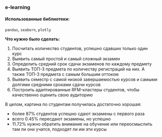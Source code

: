### e-learning

#### Использованные библиотеки:
``pandas``, ``seaborn``, ``plotly``

**Что нужно было сделать:**
<ol>
  <li>Посчитать количество студентов, успешно сдавших только один курс</li>
  <li>Выявить самый простой и самый сложный экзамен</li>
  <li>Определить средний срок сдачи экзаменов по каждому предмету</li>
  <li>Выявить ТОП-3 предмета по количеству регистраций на них. А также ТОП-3 предмета с самым большим оттоком </li>
  <li>Выявить семестр с самой низкой завершаемостью курсов и самыми долгими средними сроками сдачи курсов</li>
  <li>Построить адаптированные RFM-кластеры студентов, чтобы качественно оценить свою аудиторию</li>
</ol>


В целом, картина по студентам получилась достаточно хорошая: <br>
<ul>
<li> более 87% студентов успешно сдают экзамены с первого раза</li>
<li>всего 0.45% пересдают экзамены, но успешно</li>
<li>11.72% нужно обратить внимание на обучение или переосмыслить там ли они учатся, подходят ли им эти курсы </li><br>
</ul>